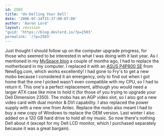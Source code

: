 ```yaml
---
id: 2503
title: 'Un-Delling Your Dell'
date: '2006-07-14T15:37:00-07:00'
author: 'Aaron Lord'
layout: revision
"guid: 'https://blog.devlord.io/?p=2503'
permalink: '/?p=2503'
---
```


Just thought I should follow up on the computer upgrade progress, for those who seemed to be interested in what I was doing with it last year.  As I mentioned in my <a href="http://blog.myspace.com/index.cfm?fuseaction=blog.view&amp;friendID=17285023&amp;blogID=116194105&amp;MyToken=f5ee37df-9cf9-4133-b738-177d3d11d1f8">MySpace blog</a> a couple of months ago, I had to replace the motherboard in my computer.  I replaced it with an <a href="http://www.newegg.com/Product/Product.asp?Item=N82E16813131484">ASUS P4P800 SE</a> from NewEgg.com, which works excellently!  I had gone to Fry's to get a new mobo because I considered it an emergency, only to find out when I got home that the one I picked wasn't even compatible with my CPU, so I had to return it.  This one's a perfect replacement, although you would need a larger ATX case like mine to hold it (for those of you trying to upgrade your Dell Dimension 2350).  The mobo has an AGP video slot, so I also got a new video card with dual monitor &amp; DVI capability.  I also replaced the power supply with a new one from Antec.  Replace the mobo also meant I had to buy a new copy of Windows to replace the OEM version.  Last winter I also added on a 120 GB hard drive to hold all my music.  So now there's nothing Dell about it (except for my Dell LCD monitor, which I purchased separately because it was a great bargain).<div class="blogger-post-footer"></div>